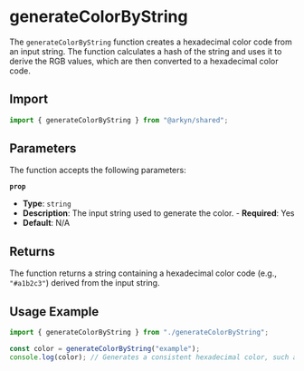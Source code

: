 # generateColorByString

The `generateColorByString` function creates a hexadecimal color code from an input string. The function calculates a hash of the string and uses it to derive the RGB values, which are then converted to a hexadecimal color code.

## Import

```ts
import { generateColorByString } from "@arkyn/shared";
```

## Parameters

The function accepts the following parameters:

**`prop`**

- **Type**: `string`
- **Description**: The input string used to generate the color. - **Required**: Yes
- **Default**: N/A

## Returns

The function returns a string containing a hexadecimal color code (e.g., `"#a1b2c3"`) derived from the input string.

## Usage Example

```javascript
import { generateColorByString } from "./generateColorByString";

const color = generateColorByString("example");
console.log(color); // Generates a consistent hexadecimal color, such as "#5e8f9a"
```
